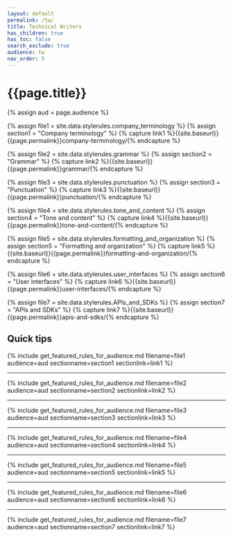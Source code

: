 ```yaml
---
layout: default
permalink: /tw/
title: Technical Writers
has_children: true
has_toc: false
search_exclude: true
audience: tw
nav_order: 5
---
```

# {{page.title}}

{% assign aud = page.audience %}

{% assign file1 = site.data.stylerules.company_terminology %}
{% assign section1 = "Company terminology" %}
{% capture link1 %}{{site.baseurl}}{{page.permalink}}company-terminology/{% endcapture %}

{% assign file2 = site.data.stylerules.grammar %}
{% assign section2 = "Grammar" %}
{% capture link2 %}{{site.baseurl}}{{page.permalink}}grammar/{% endcapture %}

{% assign file3 = site.data.stylerules.punctuation %}
{% assign section3 = "Punctuation" %}
{% capture link3 %}{{site.baseurl}}{{page.permalink}}punctuation/{% endcapture %}

{% assign file4 = site.data.stylerules.tone_and_content %}
{% assign section4 = "Tone and content" %}
{% capture link4 %}{{site.baseurl}}{{page.permalink}}tone-and-content/{% endcapture %}

{% assign file5 = site.data.stylerules.formatting_and_organization %}
{% assign section5 = "Formatting and organization" %}
{% capture link5 %}{{site.baseurl}}{{page.permalink}}formatting-and-organization/{% endcapture %}

{% assign file6 = site.data.stylerules.user_interfaces %}
{% assign section6 = "User interfaces" %}
{% capture link6 %}{{site.baseurl}}{{page.permalink}}user-interfaces/{% endcapture %}

{% assign file7 = site.data.stylerules.APIs_and_SDKs %}
{% assign section7 = "APIs and SDKs" %}
{% capture link7 %}{{site.baseurl}}{{page.permalink}}apis-and-sdks/{% endcapture %}

## Quick tips
{% include get_featured_rules_for_audience.md filename=file1 audience=aud sectionname=section1 sectionlink=link1 %}

---

{% include get_featured_rules_for_audience.md filename=file2 audience=aud sectionname=section2 sectionlink=link2 %}

---

{% include get_featured_rules_for_audience.md filename=file3 audience=aud sectionname=section3 sectionlink=link3 %}

---

{% include get_featured_rules_for_audience.md filename=file4 audience=aud sectionname=section4 sectionlink=link4 %}

---

{% include get_featured_rules_for_audience.md filename=file5 audience=aud sectionname=section5 sectionlink=link5 %}

---

{% include get_featured_rules_for_audience.md filename=file6 audience=aud sectionname=section6 sectionlink=link6 %}

---

{% include get_featured_rules_for_audience.md filename=file7 audience=aud sectionname=section7 sectionlink=link7 %}